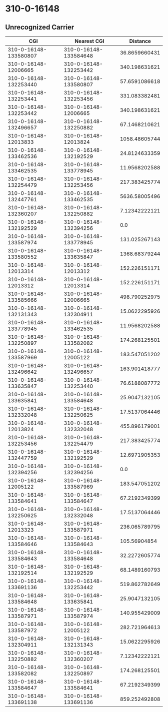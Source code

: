 # 310-0-16148
## Unrecognized Carrier


| CGI | Nearest CGI | Distance |
|-----|-------------|----------|
| 310-0-16148-133580807 | 310-0-16148-133584648 | 36.8659660431 |
| 310-0-16148-12006665 | 310-0-16148-132253442 | 340.198631621 |
| 310-0-16148-132253440 | 310-0-16148-133580807 | 57.6591086618 |
| 310-0-16148-132253441 | 310-0-16148-132253456 | 331.083382481 |
| 310-0-16148-132253442 | 310-0-16148-12006665 | 340.198631621 |
| 310-0-16148-132496657 | 310-0-16148-132250882 | 67.1468210621 |
| 310-0-16148-12013833 | 310-0-16148-12013824 | 1058.48605744 |
| 310-0-16148-133462536 | 310-0-16148-132192529 | 24.8124633359 |
| 310-0-16148-133462535 | 310-0-16148-133778945 | 11.9568202588 |
| 310-0-16148-132254479 | 310-0-16148-132253456 | 217.383425774 |
| 310-0-16148-132447761 | 310-0-16148-133462535 | 5636.58005496 |
| 310-0-16148-132360207 | 310-0-16148-132250882 | 7.12342222121 |
| 310-0-16148-132192529 | 310-0-16148-132394256 | 0.0 |
| 310-0-16148-133587974 | 310-0-16148-133778945 | 131.025267143 |
| 310-0-16148-133580552 | 310-0-16148-133635847 | 1368.68379244 |
| 310-0-16148-12013314 | 310-0-16148-12013312 | 152.226151171 |
| 310-0-16148-12013312 | 310-0-16148-12013314 | 152.226151171 |
| 310-0-16148-133585666 | 310-0-16148-12006665 | 498.790252975 |
| 310-0-16148-132131343 | 310-0-16148-132304911 | 15.0622295926 |
| 310-0-16148-133778945 | 310-0-16148-133462535 | 11.9568202588 |
| 310-0-16148-132250897 | 310-0-16148-133582082 | 174.268125501 |
| 310-0-16148-133587969 | 310-0-16148-12005122 | 183.547051202 |
| 310-0-16148-132496642 | 310-0-16148-132496657 | 163.901418777 |
| 310-0-16148-133635847 | 310-0-16148-132253440 | 76.6188087772 |
| 310-0-16148-133635841 | 310-0-16148-133584648 | 25.9047132105 |
| 310-0-16148-132332048 | 310-0-16148-132250625 | 17.5137064446 |
| 310-0-16148-12013824 | 310-0-16148-132332048 | 455.896179001 |
| 310-0-16148-132253456 | 310-0-16148-132254479 | 217.383425774 |
| 310-0-16148-132447759 | 310-0-16148-132192529 | 12.6971905353 |
| 310-0-16148-132394256 | 310-0-16148-132394256 | 0.0 |
| 310-0-16148-12005122 | 310-0-16148-133587969 | 183.547051202 |
| 310-0-16148-133584641 | 310-0-16148-133584647 | 67.2192349399 |
| 310-0-16148-132250625 | 310-0-16148-132332048 | 17.5137064446 |
| 310-0-16148-12013323 | 310-0-16148-133587971 | 236.065789795 |
| 310-0-16148-133584646 | 310-0-16148-133584643 | 105.56904854 |
| 310-0-16148-133584643 | 310-0-16148-133584648 | 32.2272605774 |
| 310-0-16148-132192514 | 310-0-16148-132192529 | 68.1489160793 |
| 310-0-16148-133691136 | 310-0-16148-132253442 | 519.862782649 |
| 310-0-16148-133584648 | 310-0-16148-133635841 | 25.9047132105 |
| 310-0-16148-133587971 | 310-0-16148-133587974 | 140.955429009 |
| 310-0-16148-133587972 | 310-0-16148-12005122 | 282.721964613 |
| 310-0-16148-132304911 | 310-0-16148-132131343 | 15.0622295926 |
| 310-0-16148-132250882 | 310-0-16148-132360207 | 7.12342222121 |
| 310-0-16148-133582082 | 310-0-16148-132250897 | 174.268125501 |
| 310-0-16148-133584647 | 310-0-16148-133584641 | 67.2192349399 |
| 310-0-16148-133691138 | 310-0-16148-133691136 | 859.252492808 |
